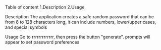 Table of content
1.Description 2.Usage

Description
The application creates a safe random password that can be from 8 to 128 characters long, it can include numbers, lower/upper cases, and special symbols

Usage
Go to rrrrrrrrrrrrr, then press the button "generate".  prompts will appear to set password preferences
